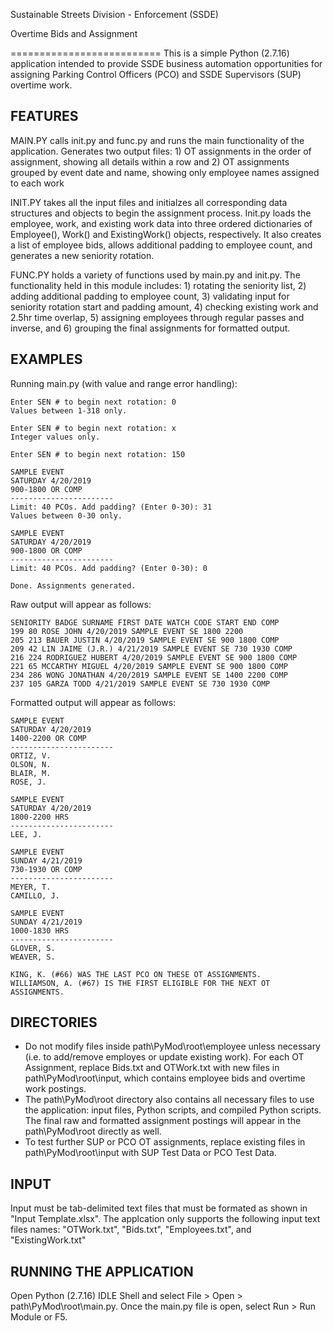 Sustainable Streets Division - Enforcement (SSDE) 

Overtime Bids and Assignment

==========================
This is a simple Python (2.7.16) application intended to provide SSDE business 
automation opportunities for assigning Parking Control Officers (PCO) and SSDE Supervisors (SUP) overtime work.

FEATURES
--------------------------
MAIN.PY
calls init.py and func.py and runs the main functionality of the application. 
Generates two output files: 1) OT assignments in the order of assignment, 
showing all details within a row and 2) OT assignments grouped by event date and
name, showing only employee names assigned to each work

INIT.PY
takes all the input files and initialzes all corresponding 
data structures and objects to begin the assignment process. Init.py loads the
employee, work, and existing work data into three ordered dictionaries of 
Employee(), Work() and ExistingWork() objects, respectively. It also creates
a list of employee bids, allows additional padding to employee count, and 
generates a new seniority rotation.

FUNC.PY
holds a variety of functions used by main.py and init.py. 
The functionality held in this module includes: 1) rotating the seniority list, 
2) adding additional padding to employee count, 3) validating input for 
seniority rotation start and padding amount, 4) checking existing work and 
2.5hr time overlap, 5) assigning employees through regular passes and inverse, 
and 6) grouping the final assignments for formatted output.

EXAMPLES
--------------------------
Running main.py (with value and range error handling):

	Enter SEN # to begin next rotation: 0
	Values between 1-318 only.

	Enter SEN # to begin next rotation: x
	Integer values only.

	Enter SEN # to begin next rotation: 150

	SAMPLE EVENT
	SATURDAY 4/20/2019
	900-1800 OR COMP
	-----------------------
	Limit: 40 PCOs. Add padding? (Enter 0-30): 31
	Values between 0-30 only.

	SAMPLE EVENT
	SATURDAY 4/20/2019
	900-1800 OR COMP
	-----------------------
	Limit: 40 PCOs. Add padding? (Enter 0-30): 0

	Done. Assignments generated.

Raw output will appear as follows:

	SENIORITY BADGE SURNAME FIRST DATE WATCH CODE START END COMP
	199 80 ROSE JOHN 4/20/2019 SAMPLE EVENT SE 1800 2200	
	205 213 BAUER JUSTIN 4/20/2019 SAMPLE EVENT SE 900 1800 COMP
	209 42 LIN JAIME (J.R.) 4/21/2019 SAMPLE EVENT SE 730 1930 COMP
	216 224 RODRIGUEZ HUBERT 4/20/2019 SAMPLE EVENT SE 900 1800 COMP
	221 65 MCCARTHY MIGUEL 4/20/2019 SAMPLE EVENT SE 900 1800 COMP
	234 286 WONG JONATHAN 4/20/2019 SAMPLE EVENT SE 1400 2200 COMP
	237 105 GARZA TODD 4/21/2019 SAMPLE EVENT SE 730 1930 COMP

Formatted output will appear as follows:

	SAMPLE EVENT
	SATURDAY 4/20/2019
	1400-2200 OR COMP
	-----------------------
	ORTIZ, V.
	OLSON, N.
	BLAIR, M.
	ROSE, J.

	SAMPLE EVENT
	SATURDAY 4/20/2019
	1800-2200 HRS
	-----------------------
	LEE, J.

	SAMPLE EVENT
	SUNDAY 4/21/2019
	730-1930 OR COMP
	-----------------------
	MEYER, T.
	CAMILLO, J.

	SAMPLE EVENT
	SUNDAY 4/21/2019
	1000-1830 HRS
	-----------------------
	GLOVER, S.
	WEAVER, S.
	
	KING, K. (#66) WAS THE LAST PCO ON THESE OT ASSIGNMENTS.
	WILLIAMSON, A. (#67) IS THE FIRST ELIGIBLE FOR THE NEXT OT ASSIGNMENTS.

DIRECTORIES
--------------------------
- Do not modify files inside path\PyMod\root\employee unless necessary (i.e. to 
add/remove employes or update existing work). For each OT Assignment, replace
Bids.txt and OTWork.txt with new files in path\PyMod\root\input, which contains
employee bids and overtime work postings.
- The path\PyMod\root directory also contains all necessary files to use the 
application: input files, Python scripts, and compiled Python scripts. The final
raw and formatted assignment postings will appear in the path\PyMod\root directly
as well. 
- To test further SUP or PCO OT assignments, replace existing files in
path\PyMod\root\input with SUP Test Data or PCO Test Data.

INPUT
--------------------------
Input must be tab-delimited text files that must be formated as shown in "Input Template.xlsx". The applcation only supports the following input text files names: "OTWork.txt", "Bids.txt", "Employees.txt", and "ExistingWork.txt"

RUNNING THE APPLICATION
--------------------------
Open Python (2.7.16) IDLE Shell and select File > Open > path\PyMod\root\main.py. Once the main.py file is open, select Run > Run Module or F5.
